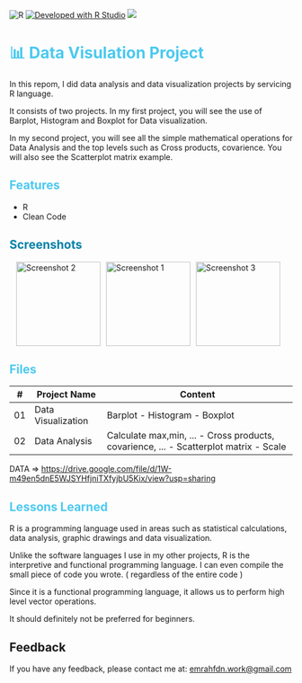 ![R](https://img.shields.io/badge/Language-R-orange.svg)
[![Developed with R Studio](https://img.shields.io/badge/Developed%20with-R%20Studio-purple)](https://www.rstudio.com/)
<a class="header-badge" target="_blank" href="https://www.linkedin.com/in/emrah-fidann/">
<img src="https://img.shields.io/badge/style--5eba00.svg?label=LinkedIn&logo=linkedin&style=social">
</a>

<h1 style="color: #4cc9f0;"> 📊  Data Visulation Project </h1>

In this repom, I did data analysis and data visualization projects by servicing R language.

It consists of two projects. In my first project, you will see the use of Barplot, Histogram and Boxplot for Data visualization. 

In my second project, you will see all the simple mathematical operations for Data Analysis and the top levels such as Cross products, covarience. You will also see the Scatterplot matrix example.

<h2 style="color: #4cc9f0;"> Features </h1>

- R 
- Clean Code 

<h2 style="color: #0081a7;"> Screenshots </h2>

<div style="display: flex; justify-content: center;">
<img src="https://github.com/EmrahFidan/educationApp/assets/114583209/70738a5c-12d9-4b03-ab4c-ebfa82351c7c" alt="Screenshot 2" width="150" style="margin-right: 10px;" />
    <img src="https://github.com/EmrahFidan/educationApp/assets/114583209/9c32f446-663d-45a9-8fb2-d72a5337909a" alt="Screenshot 1" width="150" style="margin-right: 10px;" />
    <img src="https://github.com/EmrahFidan/educationApp/assets/114583209/53dc5cd9-5131-4aa8-8165-5e1a59c88da0" alt="Screenshot 3" width="150" style="margin-right: 10px;" />

</div>

<h2 style="color: #4cc9f0;"> Files </h1>

|  #  | Project Name     | Content     |
| :-: | ---------------- | ----------- |
| 01  | Data Visualization | Barplot - Histogram - Boxplot |
| 02  | Data Analysis | Calculate max,min, ... - Cross products, covarience, ...  - Scatterplot matrix - Scale |

DATA => https://drive.google.com/file/d/1W-m49en5dnE5WJSYHfjniTXfyjbU5Kix/view?usp=sharing

<h2 style="color: #4cc9f0;"> Lessons Learned </h1>

R is a programming language used in areas such as statistical calculations, data analysis, graphic drawings and data visualization. 

Unlike the software languages I use in my other projects, R is the interpretive and functional programming language. I can even compile the small piece of code you wrote. ( regardless of the entire code ) 

Since it is a functional programming language, it allows us to perform high level vector operations. 

It should definitely not be preferred for beginners.

## Feedback

If you have any feedback, please contact me at: emrahfdn.work@gmail.com


